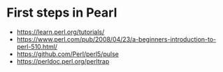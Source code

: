 # First steps in Pearl

* https://learn.perl.org/tutorials/
* https://www.perl.com/pub/2008/04/23/a-beginners-introduction-to-perl-510.html/
* https://github.com/Perl/perl5/pulse
* https://perldoc.perl.org/perltrap
